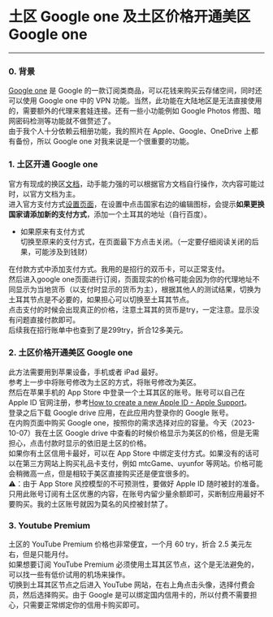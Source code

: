 # 土区 Google one 及土区价格开通美区 Google one 

---
### 0. 背景
[Google one](https://one.google.com) 是 Google 的一款订阅类商品，可以花钱来购买云存储空间，同时还可以使用 Google one 中的 VPN 功能。当然，此功能在大陆地区是无法直接使用的，需要额外的代理来套娃连接。还有一些小功能例如 Google Photos 修图、暗网密码检测等功能就不做赘述了。  
由于我个人十分依赖云相册功能，我的照片在 Apple、Google、OneDrive 上都有备份，所以 Google one 对我来说是一个很重要的功能。  
### 1. 土区开通 Google one  
官方有现成的换区[文档](https://support.google.com/googleplay/answer/7431675?hl=zh-Hans&co=GENIE.Platform%3DAndroid )，动手能力强的可以根据官方文档自行操作，次内容可能过时，以官方文档为主。  
进入官方支付方式[设置页面](https://pay.google.com/)，在设置中点击国家右边的编辑图标，会提示**如果更换国家请添加新的支付方式**，添加一个土耳其的地址（自行百度）。   
* 如果原来有支付方式  
    切换至原来的支付方式，在页面最下方点击关闭。（一定要仔细阅读关闭的后果，可能涉及到钱财）  

在付款方式中添加支付方式。我用的是招行的双币卡，可以正常支付。  
然后进入google one页面进行订阅，页面现实的价格可能会因为你的代理地址不同显示为当地货币（以支付时显示的货币为主），根据其他人的测试结果，切换为土耳其节点是不必要的，如果担心可以切换至土耳其节点。  
点击支付的时候会出现真正的价格，注意土耳其的货币是try，一定注意。显示没有问题直接付款即可。  
后续我在招行账单中也查到了是299try，折合12多美元。  

### 2. 土区价格开通美区 Google one
此方法需要用到苹果设备，手机或者 iPad 最好。  
参考上一步中将账号修改为土区的方式，将账号修改为美区。  
然后在苹果手机的 App Store 中登录一个土耳其区的账号。账号可以自己在 Apple ID 官网注册，参考[How to create a new Apple ID - Apple Support](https://support.apple.com/en-us/HT204316)。  
登录之后下载 Google drive 应用，在此应用内登录你的 Google 账号。  
在内购页面中购买 Google one，按照你的需求选择对应的容量。今天（2023-10-07）我在土区 Google drive 中查看的时候价格显示为美区的价格，但是无需担心，点击付款时显示的依旧是土区的价格。  
如果你有土区信用卡最好，可以在 App Store 中绑定支付方式。如果没有的话可以在第三方网站上购买礼品卡支付，例如 mtcGame、uyunfor 等网站。价格可能会稍微高一点，但是相较于美区直接购买还是便宜很多的。  
⚠️：由于 App Store 风控模型的不可预测性，要做好 Apple ID 随时被封的准备。只用此账号订阅有土区优惠的内容，在账号内留少量余额即可，买断制应用最好不要购买。我的土区账号就因为莫名的风控被封禁了。  

### 3. Youtube Premium
土区的 YouTube Premium 价格也非常便宜，一个月 60 try，折合 2.5 美元左右，但是只能月付。  
如果想要订阅 YouTube Premium 必须使用土耳其区节点，这个是无法避免的，可以找一些有低价试用的机场来操作。  
切换到土耳其区节点之后进入 YouTube 网站，在右上角点击头像，选择付费会员，然后选择购买。由于 Google 是可以绑定国内信用卡的，所以付费不需要担心，只需要正常绑定你的信用卡购买即可。  

